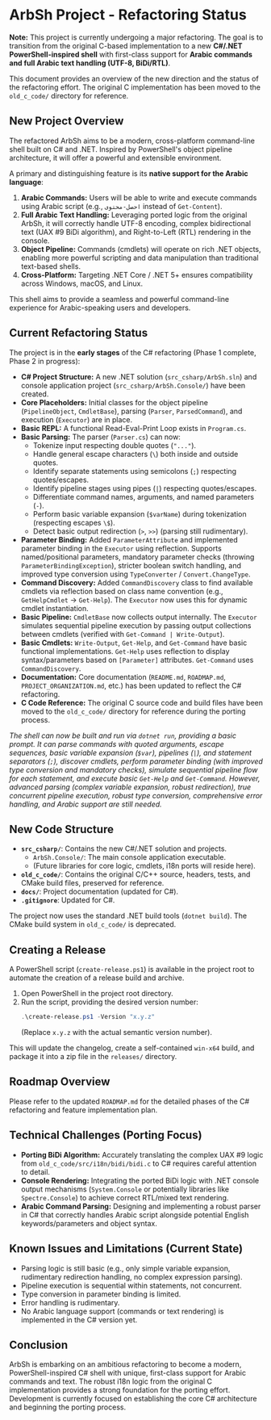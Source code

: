 # ArbSh Project - Refactoring Status

**Note:** This project is currently undergoing a major refactoring. The goal is to transition from the original C-based implementation to a new **C#/.NET PowerShell-inspired shell** with first-class support for **Arabic commands and full Arabic text handling (UTF-8, BiDi/RTL)**.

This document provides an overview of the new direction and the status of the refactoring effort. The original C implementation has been moved to the `old_c_code/` directory for reference.

## New Project Overview

The refactored ArbSh aims to be a modern, cross-platform command-line shell built on C# and .NET. Inspired by PowerShell's object pipeline architecture, it will offer a powerful and extensible environment.

A primary and distinguishing feature is its **native support for the Arabic language**:

1.  **Arabic Commands:** Users will be able to write and execute commands using Arabic script (e.g., `احصل-محتوى` instead of `Get-Content`).
2.  **Full Arabic Text Handling:** Leveraging ported logic from the original ArbSh, it will correctly handle UTF-8 encoding, complex bidirectional text (UAX #9 BiDi algorithm), and Right-to-Left (RTL) rendering in the console.
3.  **Object Pipeline:** Commands (cmdlets) will operate on rich .NET objects, enabling more powerful scripting and data manipulation than traditional text-based shells.
4.  **Cross-Platform:** Targeting .NET Core / .NET 5+ ensures compatibility across Windows, macOS, and Linux.

This shell aims to provide a seamless and powerful command-line experience for Arabic-speaking users and developers.

## Current Refactoring Status

The project is in the **early stages** of the C# refactoring (Phase 1 complete, Phase 2 in progress):

-   **C# Project Structure:** A new .NET solution (`src_csharp/ArbSh.sln`) and console application project (`src_csharp/ArbSh.Console/`) have been created.
-   **Core Placeholders:** Initial classes for the object pipeline (`PipelineObject`, `CmdletBase`), parsing (`Parser`, `ParsedCommand`), and execution (`Executor`) are in place.
-   **Basic REPL:** A functional Read-Eval-Print Loop exists in `Program.cs`.
-   **Basic Parsing:** The parser (`Parser.cs`) can now:
    -   Tokenize input respecting double quotes (`"..."`).
    -   Handle general escape characters (`\`) both inside and outside quotes.
    -   Identify separate statements using semicolons (`;`) respecting quotes/escapes.
    -   Identify pipeline stages using pipes (`|`) respecting quotes/escapes.
    -   Differentiate command names, arguments, and named parameters (`-`).
    -   Perform basic variable expansion (`$varName`) during tokenization (respecting escapes `\$`).
    -   Detect basic output redirection (`>`, `>>`) (parsing still rudimentary).
-   **Parameter Binding:** Added `ParameterAttribute` and implemented parameter binding in the `Executor` using reflection. Supports named/positional parameters, mandatory parameter checks (throwing `ParameterBindingException`), stricter boolean switch handling, and improved type conversion using `TypeConverter` / `Convert.ChangeType`.
-   **Command Discovery:** Added `CommandDiscovery` class to find available cmdlets via reflection based on class name convention (e.g., `GetHelpCmdlet` -> `Get-Help`). The `Executor` now uses this for dynamic cmdlet instantiation.
-   **Basic Pipeline:** `CmdletBase` now collects output internally. The `Executor` simulates sequential pipeline execution by passing output collections between cmdlets (verified with `Get-Command | Write-Output`).
-   **Basic Cmdlets:** `Write-Output`, `Get-Help`, and `Get-Command` have basic functional implementations. `Get-Help` uses reflection to display syntax/parameters based on `[Parameter]` attributes. `Get-Command` uses `CommandDiscovery`.
-   **Documentation:** Core documentation (`README.md`, `ROADMAP.md`, `PROJECT_ORGANIZATION.md`, etc.) has been updated to reflect the C# refactoring.
-   **C Code Reference:** The original C source code and build files have been moved to the `old_c_code/` directory for reference during the porting process.

*The shell can now be built and run via `dotnet run`, providing a basic prompt. It can parse commands with quoted arguments, escape sequences, basic variable expansion (`$var`), pipelines (`|`), and statement separators (`;`), discover cmdlets, perform parameter binding (with improved type conversion and mandatory checks), simulate sequential pipeline flow for each statement, and execute basic `Get-Help` and `Get-Command`. However, advanced parsing (complex variable expansion, robust redirection), true concurrent pipeline execution, robust type conversion, comprehensive error handling, and Arabic support are still needed.*

## New Code Structure

-   **`src_csharp/`**: Contains the new C#/.NET solution and projects.
    -   `ArbSh.Console/`: The main console application executable.
    -   (Future libraries for core logic, cmdlets, i18n ports will reside here).
-   **`old_c_code/`**: Contains the original C/C++ source, headers, tests, and CMake build files, preserved for reference.
-   **`docs/`**: Project documentation (updated for C#).
-   **`.gitignore`**: Updated for C#.

The project now uses the standard .NET build tools (`dotnet build`). The CMake build system in `old_c_code/` is deprecated.

## Creating a Release

A PowerShell script (`create-release.ps1`) is available in the project root to automate the creation of a release build and archive.

1.  Open PowerShell in the project root directory.
2.  Run the script, providing the desired version number:
    ```powershell
    .\create-release.ps1 -Version "x.y.z"
    ```
    (Replace `x.y.z` with the actual semantic version number).

This will update the changelog, create a self-contained `win-x64` build, and package it into a zip file in the `releases/` directory.

## Roadmap Overview

Please refer to the updated `ROADMAP.md` for the detailed phases of the C# refactoring and feature implementation plan.

## Technical Challenges (Porting Focus)

-   **Porting BiDi Algorithm:** Accurately translating the complex UAX #9 logic from `old_c_code/src/i18n/bidi/bidi.c` to C# requires careful attention to detail.
-   **Console Rendering:** Integrating the ported BiDi logic with .NET console output mechanisms (`System.Console` or potentially libraries like `Spectre.Console`) to achieve correct RTL/mixed text rendering.
-   **Arabic Command Parsing:** Designing and implementing a robust parser in C# that correctly handles Arabic script alongside potential English keywords/parameters and object syntax.

## Known Issues and Limitations (Current State)

-   Parsing logic is still basic (e.g., only simple variable expansion, rudimentary redirection handling, no complex expression parsing).
-   Pipeline execution is sequential within statements, not concurrent.
-   Type conversion in parameter binding is limited.
-   Error handling is rudimentary.
-   No Arabic language support (commands or text rendering) is implemented in the C# version yet.

## Conclusion

ArbSh is embarking on an ambitious refactoring to become a modern, PowerShell-inspired C# shell with unique, first-class support for Arabic commands and text. The robust i18n logic from the original C implementation provides a strong foundation for the porting effort. Development is currently focused on establishing the core C# architecture and beginning the porting process.
